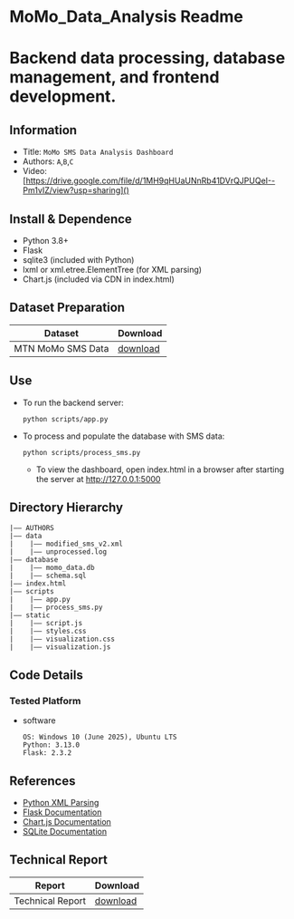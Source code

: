 # MoMo_Data_Analysis Readme
Backend data processing, database management, and frontend development.
===

## Information
- Title:  `MoMo SMS Data Analysis Dashboard`
- Authors:  `A`,`B`,`C`
- Video: [https://drive.google.com/file/d/1MH9qHUaUNnRb41DVrQJPUQeI--Pm1vIZ/view?usp=sharing]()

## Install & Dependence
- Python 3.8+
- Flask
- sqlite3 (included with Python)
- lxml or xml.etree.ElementTree (for XML parsing)
- Chart.js (included via CDN in index.html)

## Dataset Preparation
| Dataset | Download |
| ---     | ---   |
| MTN MoMo SMS Data| [download](data/modified_sms_v2.xml) |


## Use
- To run the backend server:
  ```
  python scripts/app.py
  ```
- To process and populate the database with SMS data:
  ```
  python scripts/process_sms.py
  ```
  - To view the dashboard, open index.html in a browser after starting the server at http://127.0.0.1:5000

## Directory Hierarchy
```
|—— AUTHORS
|—— data
|    |—— modified_sms_v2.xml
|    |—— unprocessed.log
|—— database
|    |—— momo_data.db
|    |—— schema.sql
|—— index.html
|—— scripts
|    |—— app.py
|    |—— process_sms.py
|—— static
|    |—— script.js
|    |—— styles.css
|    |—— visualization.css
|    |—— visualization.js
```
## Code Details
### Tested Platform
- software
  ```
  OS: Windows 10 (June 2025), Ubuntu LTS
  Python: 3.13.0
  Flask: 2.3.2
  ```

## References
- [Python XML Parsing](https://docs.python.org/3/library/xml.etree.elementtree.html)
- [Flask Documentation](https://flask.palletsprojects.com/)
- [Chart.js Documentation](https://www.chartjs.org/docs/latest/)
- [SQLite Documentation](https://www.sqlite.org/docs.html)

## Technical Report

| Report | Download |
| ---     | ---   |
| Technical Report| [download](Technical_Report_Momo_Analysis.pdf) |